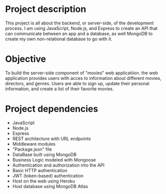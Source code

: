 <h1>Project description</h1>
This project is all about the backend, or server-side, of the development process. I am using JavaScript, Node.js, and Express to create an API that can communicate between an app and a database, as well MongoDB to create my own non-relational database to go with it.

<h1>Objective</h1>
To build the server-side component of "movies" web applicatiion. the web application provides users with acces to information about different movies, directors, and genres. Users are able to sign up, update their personal information, and create a list of their favorite movies.

<h1>Project dependencies</h1>
<ul>
<li>JavaScript</li>
<li>Node.js</li>
<li>Express</li>
<li>REST architecture with URL endpoints</li>
<li>Middleware modules</li>
<li>"Package.json" file</li>
<li>DataBase built using MongoDB</li>
<li>Business Logic modeled with Mongoose</li>
<li>Authentication and authorization into the API</li>
<li>Basic HTTP authentication</li>
<li>JWT (token-based) authentication</li>
<li>Host on the web using Heroku</li>
<li>Host database using MongoDB Atlas</li>
</ul>







